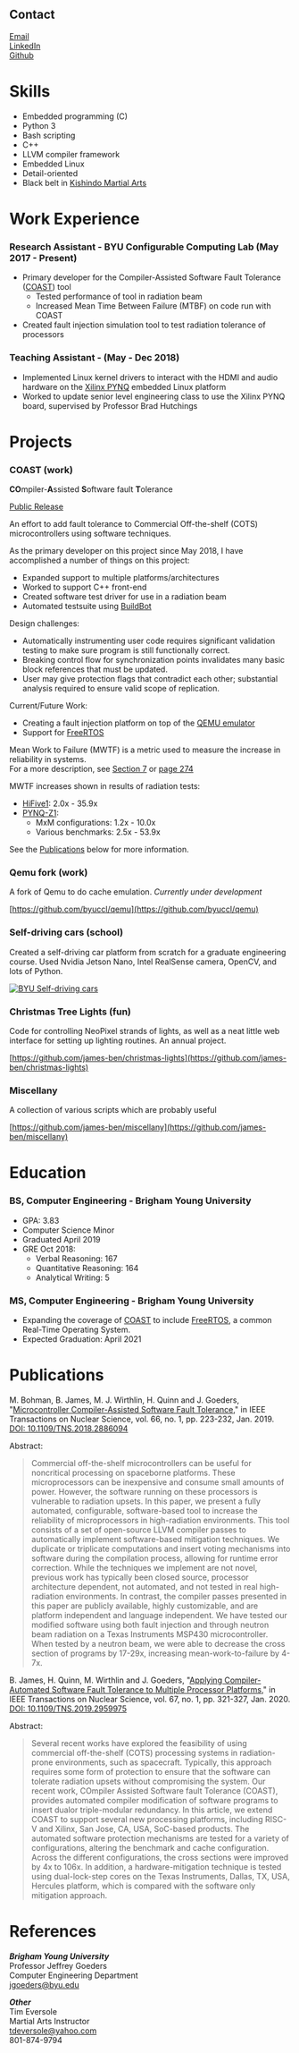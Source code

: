 [//]: # (TODO: is there a way to make this more easily downloadable?)
[//]: # (TODO: Better project descriptions, including skills learned)

## Contact

[Email](mailto:bjames@byu.net)  
[LinkedIn](linkedin.com/in/benjamin-james-a83342121)  
[Github](https://github.com/james-ben)


# Skills

- Embedded programming (C)
- Python 3
- Bash scripting
- C++
- LLVM compiler framework
- Embedded Linux
- Detail-oriented
- Black belt in [Kishindo Martial Arts](https://www.facebook.com/BushiKaiKishindo/)


# Work Experience

### Research Assistant - BYU Configurable Computing Lab (May 2017 - Present)

- Primary developer for the Compiler-Assisted Software Fault Tolerance ([COAST](https://github.com/byuccl/coast)) tool
  - Tested performance of tool in radiation beam
  - Increased Mean Time Between Failure (MTBF) on code run with COAST
- Created fault injection simulation tool to test radiation tolerance of processors

### Teaching Assistant - (May - Dec 2018)

- Implemented Linux kernel drivers to interact with the HDMI and audio hardware on the [Xilinx PYNQ](https://www.xilinx.com/support/university/boards-portfolio/xup-boards/XUPPYNQ.html) embedded Linux platform
- Worked to update senior level engineering class to use the Xilinx PYNQ board, supervised by Professor Brad Hutchings


# Projects

### COAST (work)

**CO**mpiler-**A**ssisted **S**oftware fault **T**olerance

[Public Release](https://github.com/byuccl/coast)

An effort to add fault tolerance to Commercial Off-the-shelf (COTS) microcontrollers using software techniques.  

As the primary developer on this project since May 2018, I have accomplished a number of things on this project:

- Expanded support to multiple platforms/architectures
- Worked to support C++ front-end
- Created software test driver for use in a radiation beam
- Automated testsuite using [BuildBot](https://buildbot.net/)

Design challenges:

- Automatically instrumenting user code requires significant validation testing to make sure program is still functionally correct.
- Breaking control flow for synchronization points invalidates many basic block references that must be updated.
- User may give protection flags that contradict each other; substantial analysis required to ensure valid scope of replication.

Current/Future Work:

- Creating a fault injection platform on top of the [QEMU emulator](https://www.qemu.org/)
- Support for [FreeRTOS](https://www.freertos.org/)

Mean Work to Failure (MWTF) is a metric used to measure the increase in reliability in systems.  
For a more description, see [Section 7](https://liberty.princeton.edu/Publications/taco05_ft.pdf) or [page 274](https://books.google.com/books?id=gBEpCwAAQBAJ&lpg=PA274&ots=cLL0yFBcbv&dq=%22mean%20work%20to%20failure%22%20reliability&pg=PA274#v=onepage&q=%22mean%20work%20to%20failure%22&f=false)

MWTF increases shown in results of radiation tests:

- [HiFive1](https://www.sifive.com/boards/hifive1): 2.0x - 35.9x
- [PYNQ-Z1](https://store.digilentinc.com/pynq-z1-python-productivity-for-zynq-7000-arm-fpga-soc/):
  - MxM configurations: 1.2x - 10.0x
  - Various benchmarks: 2.5x - 53.9x

See the [Publications](#publications) below for more information.

### Qemu fork (work)

A fork of Qemu to do cache emulation.  _Currently under development_

[https://github.com/byuccl/qemu](https://github.com/byuccl/qemu)

### Self-driving cars (school)

Created a self-driving car platform from scratch for a graduate engineering course.  Used Nvidia Jetson Nano, Intel RealSense camera, OpenCV, and lots of Python.

[![BYU Self-driving cars](http://img.youtube.com/vi/KvFrLZTMihI/0.jpg)](http://www.youtube.com/watch?v=KvFrLZTMihI)

### Christmas Tree Lights (fun)

Code for controlling NeoPixel strands of lights, as well as a neat little web interface for setting up lighting routines.  An annual project.

[https://github.com/james-ben/christmas-lights](https://github.com/james-ben/christmas-lights)

### Miscellany

A collection of various scripts which are probably useful

[https://github.com/james-ben/miscellany](https://github.com/james-ben/miscellany)



# Education

### BS, Computer Engineering - Brigham Young University

- GPA: 3.83
- Computer Science Minor
- Graduated April 2019
- GRE Oct 2018:
  - Verbal Reasoning: 167
  - Quantitative Reasoning: 164
  - Analytical Writing: 5

### MS, Computer Engineering - Brigham Young University

- Expanding the coverage of [COAST](https://github.com/byuccl/coast) to include [FreeRTOS](https://www.freertos.org/), a common Real-Time Operating System.
- Expected Graduation: April 2021


# Publications

M. Bohman, B. James, M. J. Wirthlin, H. Quinn and J. Goeders, "[Microcontroller Compiler-Assisted Software Fault Tolerance](https://ieeexplore.ieee.org/document/8571250)," in IEEE Transactions on Nuclear Science, vol. 66, no. 1, pp. 223-232, Jan. 2019.  
[DOI: 10.1109/TNS.2018.2886094](https://doi.org/10.1109/TNS.2018.2886094)

Abstract:
> Commercial off-the-shelf microcontrollers can be useful for noncritical processing on spaceborne platforms. These microprocessors can be inexpensive and consume small amounts of power. However, the software running on these processors is vulnerable to radiation upsets. In this paper, we present a fully automated, configurable, software-based tool to increase the reliability of microprocessors in high-radiation environments. This tool consists of a set of open-source LLVM compiler passes to automatically implement software-based mitigation techniques. We duplicate or triplicate computations and insert voting mechanisms into software during the compilation process, allowing for runtime error correction. While the techniques we implement are not novel, previous work has typically been closed source, processor architecture dependent, not automated, and not tested in real high-radiation environments. In contrast, the compiler passes presented in this paper are publicly available, highly customizable, and are platform independent and language independent. We have tested our modified software using both fault injection and through neutron beam radiation on a Texas Instruments MSP430 microcontroller. When tested by a neutron beam, we were able to decrease the cross section of programs by 17-29x, increasing mean-work-to-failure by 4-7x.

B. James, H. Quinn, M. Wirthlin and J. Goeders, "[Applying Compiler-Automated Software Fault Tolerance to Multiple Processor Platforms](https://ieeexplore.ieee.org/document/8933038)," in IEEE Transactions on Nuclear Science, vol. 67, no. 1, pp. 321-327, Jan. 2020.  
[DOI: 10.1109/TNS.2019.2959975](https://doi.org/10.1109/TNS.2019.2959975)

Abstract:
> Several recent works have explored the feasibility of using commercial off-the-shelf (COTS) processing systems in radiation-prone environments, such as spacecraft. Typically, this approach requires some form of protection to ensure that the software can tolerate radiation upsets without compromising the system. Our recent work, COmpiler Assisted Software fault Tolerance (COAST), provides automated compiler modification of software programs to insert dualor triple-modular redundancy. In this article, we extend COAST to support several new processing platforms, including RISC-V and Xilinx, San Jose, CA, USA, SoC-based products. The automated software protection mechanisms are tested for a variety of configurations, altering the benchmark and cache configuration. Across the different configurations, the cross sections were improved by 4x to 106x. In addition, a hardware-mitigation technique is tested using dual-lock-step cores on the Texas Instruments, Dallas, TX, USA, Hercules platform, which is compared with the software only mitigation approach.


# References

**_Brigham Young University_**  
Professor Jeffrey Goeders  
Computer Engineering Department  
[jgoeders@byu.edu](mailto:jgoeders@byu.edu)

**_Other_**  
Tim Eversole  
Martial Arts Instructor  
[tdeversole@yahoo.com](mailto:tdeversole@yahoo.com)  
801-874-9794
